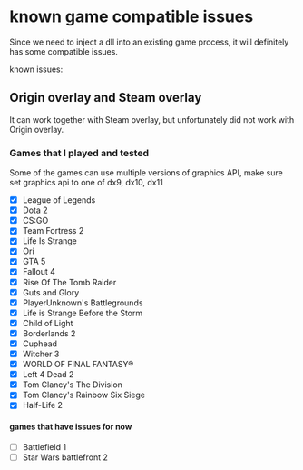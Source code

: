 # known game compatible issues

Since we need to inject a dll into an existing game process, it will definitely has some compatible issues.

known issues:

## Origin overlay and Steam overlay

It can work together with Steam overlay, but unfortunately did not work with Origin overlay.

### Games that I played and tested

Some of the games can use multiple versions of graphics API, make sure set graphics api to one of dx9, dx10, dx11

- [x] League of Legends
- [x] Dota 2
- [x] CS:GO
- [x] Team Fortress 2
- [x] Life Is Strange
- [x] Ori
- [x] GTA 5
- [x] Fallout 4
- [x] Rise Of The Tomb Raider
- [x] Guts and Glory
- [x] PlayerUnknown's Battlegrounds
- [x] Life is Strange Before the Storm
- [x] Child of Light
- [x] Borderlands 2
- [x] Cuphead
- [x] Witcher 3
- [x] WORLD OF FINAL FANTASY®
- [x] Left 4 Dead 2
- [x] Tom Clancy's The Division
- [x] Tom Clancy's Rainbow Six Siege
- [x] Half-Life 2

#### games that have issues for now

- [ ] Battlefield 1
- [ ] Star Wars battlefront 2
